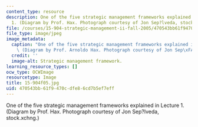 ```yaml
---
content_type: resource
description: One of the five strategic management frameworks explained in Lecture
  1. (Diagram by Prof. Hax. Photograph courtesy of Jon Sep?lveda, stock.xchng.)
file: /courses/15-904-strategic-management-ii-fall-2005/470543bb61f9470cdfe86cd7b5ef7eff_15-904f05.jpg
file_type: image/jpeg
image_metadata:
  caption: "One of the five strategic management frameworks explained in Lecture 1.\
    \ (Diagram by Prof. Arnoldo Hax. Photograph courtesy of Jon Sep\xFAlveda, stock.xchng.)"
  credit: ''
  image-alt: Strategic management framework.
learning_resource_types: []
ocw_type: OCWImage
resourcetype: Image
title: 15-904f05.jpg
uid: 470543bb-61f9-470c-dfe8-6cd7b5ef7eff
---
```

One of the five strategic management frameworks explained in Lecture 1. (Diagram by Prof. Hax. Photograph courtesy of Jon Sep?lveda, stock.xchng.)

